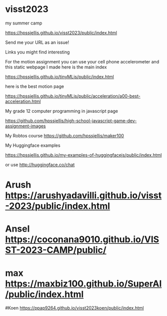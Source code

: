 # visst2023
my summer camp


https://hpssjellis.github.io/visst2023/public/index.html



Send me your URL as an issue!

Links you might find interesting

For the motion assignment you can use your cell phone accelerometer and this static webpage I made here is the main index

https://hpssjellis.github.io/tinyMLjs/public/index.html

here is the best motion page 

https://hpssjellis.github.io/tinyMLjs/public/acceleration/a00-best-acceleration.html



My grade 12 computer programming in javascript page

https://github.com/hpssjellis/high-school-javascript-game-dev-assignment-images

My Robtos course
https://github.com/hpssjellis/maker100

My Huggingface examples

https://hpssjellis.github.io/my-examples-of-huggingfacejs/public/index.html

or use http://huggingface.co/chat



# Arush    https://arushyadavilli.github.io/visst-2023/public/index.html

# Ansel   https://coconana9010.github.io/VISST-2023-CAMP/public/

# max  https://maxbiz100.github.io/SuperAI/public/index.html

#Koen  https://ppap9264.github.io/visst2023koen/public/index.html







